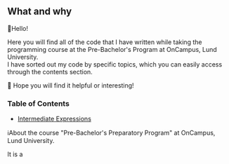 ## What and why

:wave:Hello!  

Here you will find all of the code that I have written while taking the programming course at the Pre-Bachelor's Program at OnCampus, Lund University. <br/> I have sorted out my code by specific topics, which you can easily access through the contents section.

🍎 Hope you will find it helpful or interesting!

### Table of Contents

* [Intermediate Expressions](https://github.com/EvgenJY2K2/Scientific-Computing-with-Python-Projects/blob/main/Intermediate%20Expressions.md)  

ℹ️About the course "Pre-Bachelor's Preparatory Program" at OnCampus, Lund University.  


It is a 

